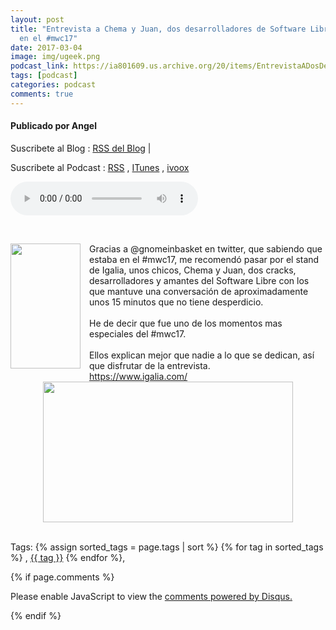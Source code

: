 ```yaml
---
layout: post
title: "Entrevista a Chema y Juan, dos desarrolladores de Software Libre de Igalia.com
  en el #mwc17"
date: 2017-03-04
image: img/ugeek.png
podcast_link: https://ia801609.us.archive.org/20/items/EntrevistaADosDesarrolladoresDeSoftwareLibreDeIgalia/Entrevista%20a%20dos%20desarrolladores%20de%20Software%20Libre%20de%20Igalia.mp3
tags: [podcast]
categories: podcast
comments: true
---
```

#### Publicado por Angel

Suscribete al Blog :  [RSS del Blog](http://feeds.feedburner.com/uGeekBlog) |

Suscribete al Podcast :  [RSS](http://feeds.feedburner.com/ugeek) , [ITunes](https://itunes.apple.com/us/podcast/ugeek/id1201421866?mt=2) , [ivoox](https://www.ivoox.com/podcast-ugeek_sq_f1383493_1.html)

<audio controls>
  <source src="https://ia801609.us.archive.org/20/items/EntrevistaADosDesarrolladoresDeSoftwareLibreDeIgalia/Entrevista%20a%20dos%20desarrolladores%20de%20Software%20Libre%20de%20Igalia.mp3" type="audio/mpeg">
Your browser does not support the audio element.
</audio>
<!-- ---------------------------------------------------Pon aquí el audio-------------------------------------------------------- -->


<br /><div class="separator" style="clear: both; text-align: center;"></div><div class="separator" style="clear: both; text-align: center;"><a href="https://4.bp.blogspot.com/-PFRStNOTqx0/WLoBQmHvZSI/AAAAAAAAAxo/VWDy5ROj80U5KiEA3u9t3AdKh4KMevfeQCEw/s1600/%2540pic.jpg" imageanchor="1" style="clear: left; float: left; margin-bottom: 1em; margin-right: 1em;"><img border="0" height="200" src="https://4.bp.blogspot.com/-PFRStNOTqx0/WLoBQmHvZSI/AAAAAAAAAxo/VWDy5ROj80U5KiEA3u9t3AdKh4KMevfeQCEw/s200/%2540pic.jpg" width="112" /></a></div>Gracias a @gnomeinbasket en twitter, que sabiendo que estaba en el #mwc17, me recomendó pasar por el stand de Igalia, unos chicos, Chema y Juan, dos cracks, desarrolladores y amantes del Software Libre con los que mantuve una conversación de aproximadamente unos 15 minutos que no tiene desperdicio.<br /><br />He de decir que fue uno de los momentos mas especiales del #mwc17.<br /><br />Ellos explican mejor que nadie a lo que se dedican, así que disfrutar de la entrevista.<br /><a href="https://www.igalia.com/">https://www.igalia.com/</a><br /><div class="separator" style="clear: both; text-align: center;"><a href="https://4.bp.blogspot.com/-pRUb9Kb5iJc/WLoBQlDvOyI/AAAAAAAAAxw/4-rcQlbgIwwyKovbUaUBI_jDHRB-zwfPwCEw/s1600/bandera-de-brasil-5262e71396c4e.jpg" imageanchor="1" style="margin-left: 1em; margin-right: 1em;"><img border="0" height="225" src="https://4.bp.blogspot.com/-pRUb9Kb5iJc/WLoBQlDvOyI/AAAAAAAAAxw/4-rcQlbgIwwyKovbUaUBI_jDHRB-zwfPwCEw/s400/bandera-de-brasil-5262e71396c4e.jpg" width="400" /></a></div><br />



<!-- TAGS Y COMENTARIOS -->

Tags: {% assign sorted_tags = page.tags | sort %} {% for tag in sorted_tags %} , <span class="tag"><a href="/search#{{ tag }}">{{ tag }}</a></span> {% endfor %},



{% if page.comments %}
<div id="disqus_thread"></div>
<script>

/**
*  RECOMMENDED CONFIGURATION VARIABLES: EDIT AND UNCOMMENT THE SECTION BELOW TO INSERT DYNAMIC VALUES FROM YOUR PLATFORM OR CMS.
*  LEARN WHY DEFINING THESE VARIABLES IS IMPORTANT: https://disqus.com/admin/universalcode/#configuration-variables*/
/*
var disqus_config = function () {
this.page.url = PAGE_URL;  // Replace PAGE_URL with your page's canonical URL variable
this.page.identifier = PAGE_IDENTIFIER; // Replace PAGE_IDENTIFIER with your page's unique identifier variable
};
*/
(function() { // DON'T EDIT BELOW THIS LINE
var d = document, s = d.createElement('script');
s.src = 'https://https-angelbcn-github-io-ugeek.disqus.com/embed.js';
s.setAttribute('data-timestamp', +new Date());
(d.head || d.body).appendChild(s);
})();
</script>
<noscript>Please enable JavaScript to view the <a href="https://disqus.com/?ref_noscript">comments powered by Disqus.</a></noscript>


{% endif %}
